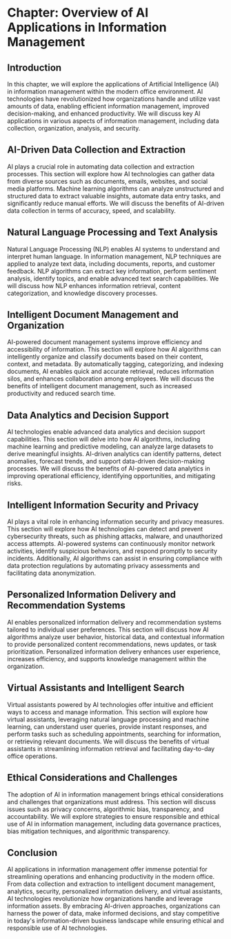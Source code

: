 Chapter: Overview of AI Applications in Information Management
==============================================================

Introduction
------------

In this chapter, we will explore the applications of Artificial Intelligence (AI) in information management within the modern office environment. AI technologies have revolutionized how organizations handle and utilize vast amounts of data, enabling efficient information management, improved decision-making, and enhanced productivity. We will discuss key AI applications in various aspects of information management, including data collection, organization, analysis, and security.

AI-Driven Data Collection and Extraction
----------------------------------------

AI plays a crucial role in automating data collection and extraction processes. This section will explore how AI technologies can gather data from diverse sources such as documents, emails, websites, and social media platforms. Machine learning algorithms can analyze unstructured and structured data to extract valuable insights, automate data entry tasks, and significantly reduce manual efforts. We will discuss the benefits of AI-driven data collection in terms of accuracy, speed, and scalability.

Natural Language Processing and Text Analysis
---------------------------------------------

Natural Language Processing (NLP) enables AI systems to understand and interpret human language. In information management, NLP techniques are applied to analyze text data, including documents, reports, and customer feedback. NLP algorithms can extract key information, perform sentiment analysis, identify topics, and enable advanced text search capabilities. We will discuss how NLP enhances information retrieval, content categorization, and knowledge discovery processes.

Intelligent Document Management and Organization
------------------------------------------------

AI-powered document management systems improve efficiency and accessibility of information. This section will explore how AI algorithms can intelligently organize and classify documents based on their content, context, and metadata. By automatically tagging, categorizing, and indexing documents, AI enables quick and accurate retrieval, reduces information silos, and enhances collaboration among employees. We will discuss the benefits of intelligent document management, such as increased productivity and reduced search time.

Data Analytics and Decision Support
-----------------------------------

AI technologies enable advanced data analytics and decision support capabilities. This section will delve into how AI algorithms, including machine learning and predictive modeling, can analyze large datasets to derive meaningful insights. AI-driven analytics can identify patterns, detect anomalies, forecast trends, and support data-driven decision-making processes. We will discuss the benefits of AI-powered data analytics in improving operational efficiency, identifying opportunities, and mitigating risks.

Intelligent Information Security and Privacy
--------------------------------------------

AI plays a vital role in enhancing information security and privacy measures. This section will explore how AI technologies can detect and prevent cybersecurity threats, such as phishing attacks, malware, and unauthorized access attempts. AI-powered systems can continuously monitor network activities, identify suspicious behaviors, and respond promptly to security incidents. Additionally, AI algorithms can assist in ensuring compliance with data protection regulations by automating privacy assessments and facilitating data anonymization.

Personalized Information Delivery and Recommendation Systems
------------------------------------------------------------

AI enables personalized information delivery and recommendation systems tailored to individual user preferences. This section will discuss how AI algorithms analyze user behavior, historical data, and contextual information to provide personalized content recommendations, news updates, or task prioritization. Personalized information delivery enhances user experience, increases efficiency, and supports knowledge management within the organization.

Virtual Assistants and Intelligent Search
-----------------------------------------

Virtual assistants powered by AI technologies offer intuitive and efficient ways to access and manage information. This section will explore how virtual assistants, leveraging natural language processing and machine learning, can understand user queries, provide instant responses, and perform tasks such as scheduling appointments, searching for information, or retrieving relevant documents. We will discuss the benefits of virtual assistants in streamlining information retrieval and facilitating day-to-day office operations.

Ethical Considerations and Challenges
-------------------------------------

The adoption of AI in information management brings ethical considerations and challenges that organizations must address. This section will discuss issues such as privacy concerns, algorithmic bias, transparency, and accountability. We will explore strategies to ensure responsible and ethical use of AI in information management, including data governance practices, bias mitigation techniques, and algorithmic transparency.

Conclusion
----------

AI applications in information management offer immense potential for streamlining operations and enhancing productivity in the modern office. From data collection and extraction to intelligent document management, analytics, security, personalized information delivery, and virtual assistants, AI technologies revolutionize how organizations handle and leverage information assets. By embracing AI-driven approaches, organizations can harness the power of data, make informed decisions, and stay competitive in today's information-driven business landscape while ensuring ethical and responsible use of AI technologies.
